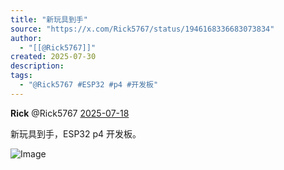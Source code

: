 ```yaml
---
title: "新玩具到手"
source: "https://x.com/Rick5767/status/1946168336683073834"
author:
  - "[[@Rick5767]]"
created: 2025-07-30
description:
tags:
  - "@Rick5767 #ESP32 #p4 #开发板"
---
```

**Rick** @Rick5767 [2025-07-18](https://x.com/Rick5767/status/1946168336683073834)

新玩具到手，ESP32 p4 开发板。

![Image](https://pbs.twimg.com/media/GwItybeboAAw3ai?format=jpg&name=large)